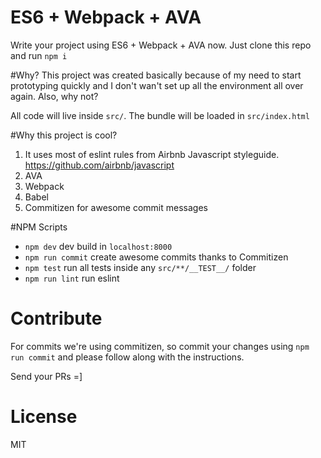 # ES6 + Webpack + AVA

Write your project using ES6 + Webpack + AVA now.
Just clone this repo and run `npm i`

#Why?
This project was created basically because of my need to start prototyping quickly and I don't wan't set up all the environment all over again. Also, why not?

All code will live inside `src/`. The bundle will be loaded in `src/index.html`

#Why this project is cool?
1. It uses most of eslint rules from Airbnb Javascript styleguide. https://github.com/airbnb/javascript
2. AVA
3. Webpack
4. Babel
5. Commitizen for awesome commit messages

#NPM Scripts
* `npm dev` dev build in `localhost:8000`
* `npm run commit` create awesome commits thanks to Commitizen
* `npm test` run all tests inside any `src/**/__TEST__/` folder
* `npm run lint` run eslint

# Contribute
For commits we're using commitizen, so commit your changes using `npm run commit` and please follow along with the instructions.

Send your PRs =]

# License 
MIT
